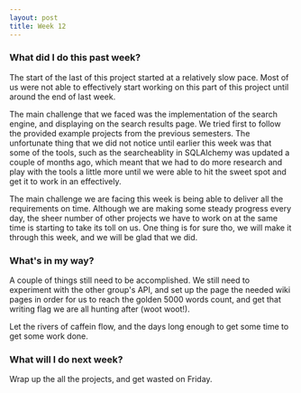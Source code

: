 ```yaml
---
layout: post
title: Week 12
---
```


### What did I do this past week?

The start of the last of this project started at a relatively slow pace. Most of us were not able to effectively start working on this part of this project until around the end of last week.

The main challenge that we faced was the implementation of the search engine, and displaying on the search results page. We tried first to follow the provided example projects from the previous semesters. The unfortunate thing that we did not notice until earlier this week was that some of the tools, such as the searcheablity in SQLAlchemy was updated a couple of months ago, which meant that we had to do more research and play with the tools a little more until we were able to hit the sweet spot and get it to work in an effectively.

The main challenge we are facing this week is being able to deliver all the requirements on time. Although we are making some steady progress every day, the sheer number of other projects we have to work on at the same time is starting to take its toll on us. One thing is for sure tho, we will make it through this week, and we will be glad that we did.

### What's in my way?

A couple of things still need to be accomplished. We still need to experiment with the other group's API, and set up the page the needed wiki pages in order for us to reach the golden 5000 words count, and get that writing flag we are all hunting after (woot woot!).

Let the rivers of caffein flow, and the days long enough to get some time to get some work done.

### What will I do next week? 

Wrap up the all the projects, and get wasted on Friday.

